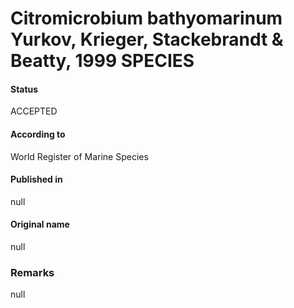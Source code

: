 # Citromicrobium bathyomarinum Yurkov, Krieger, Stackebrandt & Beatty, 1999 SPECIES

#### Status
ACCEPTED

#### According to
World Register of Marine Species

#### Published in
null

#### Original name
null

### Remarks
null